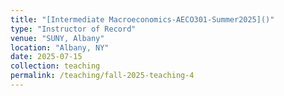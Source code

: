```yaml
---
title: "[Intermediate Macroeconomics-AECO301-Summer2025]()"
type: "Instructor of Record"
venue: "SUNY, Albany"
location: "Albany, NY"
date: 2025-07-15
collection: teaching
permalink: /teaching/fall-2025-teaching-4
---
```


